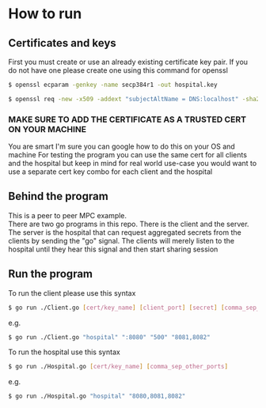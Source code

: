 # How to run
## Certificates and keys
First you must create or use an already existing certificate key pair. If you do not have one please create one using this command for openssl  
```bash
$ openssl ecparam -genkey -name secp384r1 -out hospital.key
```
```bash
$ openssl req -new -x509 -addext "subjectAltName = DNS:localhost" -sha256 -key hospital.key -out hospital.crt -days 3650
```
### MAKE SURE TO ADD THE CERTIFICATE AS A TRUSTED CERT ON YOUR MACHINE
You are smart I'm sure you can google how to do this on your OS and machine
For testing the program you can use the same cert for all clients and the hospital but keep in mind for real world use-case you would want to use a separate cert key combo for each client and the hospital

## Behind the program
This is a peer to peer MPC example.  
There are two go programs in this repo. There is the client and the server. The server is the hospital that can request aggregated secrets from the clients by sending the "go" signal. The clients will merely listen to the hospital until they hear this signal and then start sharing session

## Run the program
To run the client please use this syntax

```bash
$ go run ./Client.go [cert/key_name] [client_port] [secret] [comma_sep_other_ports]
```
e.g.
```bash
$ go run ./Client.go "hospital" ":8080" "500" "8081,8082"
```

To run the hospital use this syntax
```bash
$ go run ./Hospital.go [cert/key_name] [comma_sep_other_ports]
```
e.g.
```bash
$ go run ./Hospital.go "hospital" "8080,8081,8082"
```

